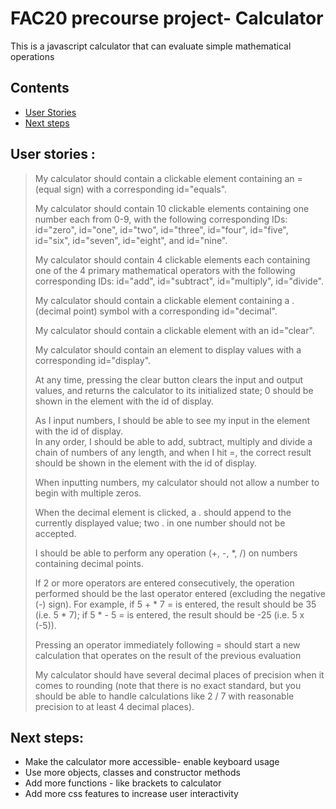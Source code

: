 # FAC20 precourse project- Calculator
This is a javascript calculator that can evaluate  simple mathematical operations

## Contents
- [User Stories](#User-stories)  
- [Next steps](#Next-steps)


## User stories :
>My calculator should contain a clickable element containing an = (equal sign) with a corresponding id="equals".
>
>My calculator should contain 10 clickable elements containing one number each from 0-9, with the following corresponding IDs: id="zero", id="one", id="two", id="three", id="four", id="five", id="six", id="seven", id="eight", and id="nine".  
>
>My calculator should contain 4 clickable elements each containing one of the 4 primary mathematical operators with the following corresponding IDs: id="add", id="subtract", id="multiply", id="divide".  
>
>My calculator should contain a clickable element containing a . (decimal point) symbol with a corresponding id="decimal".  
>
>My calculator should contain a clickable element with an id="clear".  
>
>My calculator should contain an element to display values with a corresponding id="display".   
>
>At any time, pressing the clear button clears the input and output values, and returns the calculator to its initialized state; 0 should be shown in the element with the id of display.   
>
>As I input numbers, I should be able to see my input in the element with the id of display.   
>In any order, I should be able to add, subtract, multiply and divide a chain of numbers of any length, and when I hit =, the correct result should be shown in the element with the id of display.  
>
>When inputting numbers, my calculator should not allow a number to begin with multiple zeros.
>
>When the decimal element is clicked, a . should append to the currently displayed value; two . in one number should not be accepted.  
>
>I should be able to perform any operation (+, -, *, /) on numbers containing decimal points. 
>
>If 2 or more operators are entered consecutively, the operation performed should be the last operator entered (excluding the negative (-) sign). For example, if 5 + * 7 = is entered, the result should be 35 (i.e. 5 * 7);
if 5 * - 5 = is entered, the result should be -25 (i.e. 5 x (-5)).  
>
> Pressing an operator immediately following = should start a new calculation that operates on the result of the previous evaluation  
>
> My calculator should have several decimal places of precision when it comes to rounding (note that there is no exact standard, but you should be able to handle calculations like 2 / 7 with reasonable precision to at least 4 decimal places).    


## Next steps:  

- Make the calculator more accessible- enable keyboard usage  
- Use more objects, classes and constructor methods   
- Add more functions - like brackets  to calculator  
- Add more css features to increase user interactivity 
